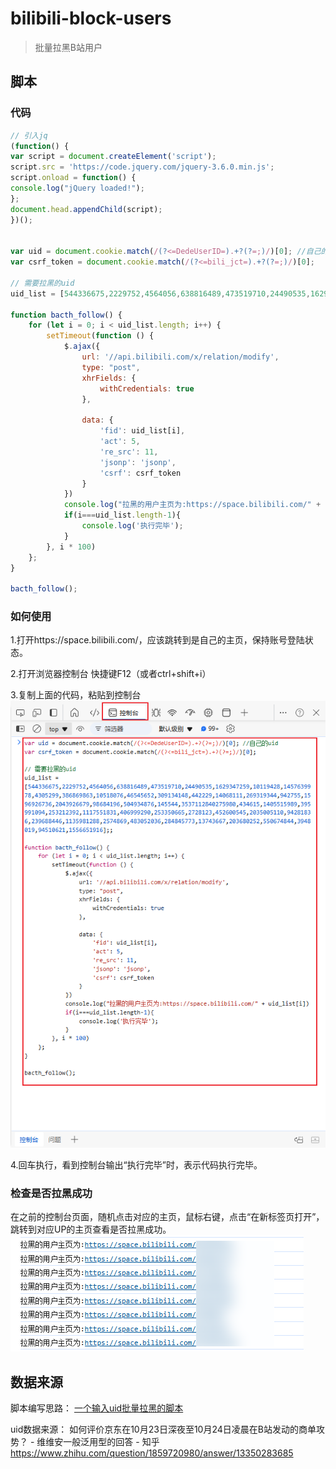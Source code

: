 # bilibili-block-users

> 批量拉黑B站用户

## 脚本

### 代码
```js
// 引入jq
(function() {
var script = document.createElement('script');
script.src = 'https://code.jquery.com/jquery-3.6.0.min.js';
script.onload = function() {
console.log("jQuery loaded!");
};
document.head.appendChild(script);
})();


var uid = document.cookie.match(/(?<=DedeUserID=).+?(?=;)/)[0]; //自己的uid
var csrf_token = document.cookie.match(/(?<=bili_jct=).+?(?=;)/)[0];

// 需要拉黑的uid
uid_list = [544336675,2229752,4564056,638816489,473519710,24490535,1629347259,10119428,1457639978,4305299,386869863,10518076,46545652,309134148,442229,14068111,269319344,942755,1596926736,2043926679,98684196,504934876,145544,3537112840275980,434615,1405515989,395991094,253212392,1117551831,406999290,253350665,2728123,452600545,2035005110,94281836,239688446,1135981288,2574869,483052036,284845773,13743667,203680252,550674844,3948019,94510621,1556651916];;

function bacth_follow() {
    for (let i = 0; i < uid_list.length; i++) {
        setTimeout(function () {
            $.ajax({
                url: '//api.bilibili.com/x/relation/modify',
                type: "post",
                xhrFields: {
                    withCredentials: true
                },

                data: {
                    'fid': uid_list[i],
                    'act': 5,
                    're_src': 11,
                    'jsonp': 'jsonp',
                    'csrf': csrf_token
                }
            })
            console.log("拉黑的用户主页为:https://space.bilibili.com/" + uid_list[i])
            if(i===uid_list.length-1){
                console.log('执行完毕');
            }
        }, i * 100)
    };
}

bacth_follow();
```

### 如何使用
1.打开https://space.bilibili.com/，应该跳转到是自己的主页，保持账号登陆状态。


2.打开浏览器控制台
快捷键F12（或者ctrl+shift+i）

3.复制上面的代码，粘贴到控制台
![alt text](image.png)

4.回车执行，看到控制台输出“执行完毕”时，表示代码执行完毕。

### 检查是否拉黑成功
在之前的控制台页面，随机点击对应的主页，鼠标右键，点击“在新标签页打开”，跳转到对应UP的主页查看是否拉黑成功。
![alt text](image-1.png)


## 数据来源 
脚本编写思路：
[一个输入uid批量拉黑的脚本](https://www.bilibili.com/read/cv10060036/)

uid数据来源：
如何评价京东在10月23日深夜至10月24日凌晨在B站发动的商单攻势？ - 维维安一般泛用型的回答 - 知乎
https://www.zhihu.com/question/1859720980/answer/13350283685